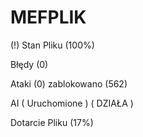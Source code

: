 # MEFPLIK



(!) Stan Pliku (100%)

Błędy (0)

Ataki (0) zablokowano (562)

AI ( Uruchomione ) ( DZIAŁA )

Dotarcie Pliku (17%)